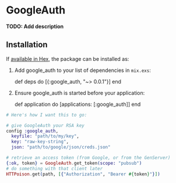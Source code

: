 # GoogleAuth

**TODO: Add description**

## Installation

If [available in Hex](https://hex.pm/docs/publish), the package can be installed as:

  1. Add google_auth to your list of dependencies in `mix.exs`:

        def deps do
          [{:google_auth, "~> 0.0.1"}]
        end

  2. Ensure google_auth is started before your application:

        def application do
          [applications: [:google_auth]]
        end

```elixir
# Here's how I want this to go:

# give GoogleAuth your RSA key
config :google_auth,
  keyfile: "path/to/my/key",
  key: "raw-key-string",
  json: "path/to/google/json/creds.json"

# retrieve an access token (from Google, or from the GenServer)
{:ok, token} = GoogleAuth.get_token(scope: "pubsub")
# do something with that client later
HTTPoison.get(path, [{"Authorization", "Bearer #{token}"}])
```
